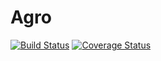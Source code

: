 # Agro
[![Build Status](https://travis-ci.org/tomaszbawor/agro.svg?branch=master)](https://travis-ci.org/tomaszbawor/agro)
[![Coverage Status](https://coveralls.io/repos/github/tomaszbawor/agro/badge.svg?branch=master)](https://coveralls.io/github/tomaszbawor/agro?branch=master)
